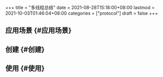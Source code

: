 +++
title = "多线程总结"
date = 2021-08-28T15:18:00+08:00
lastmod = 2021-10-03T01:46:04+08:00
categories = ["protocol"]
draft = false
+++

<!--more-->


## 应用场景 {#应用场景}


## 创建 {#创建}


## 使用 {#使用}